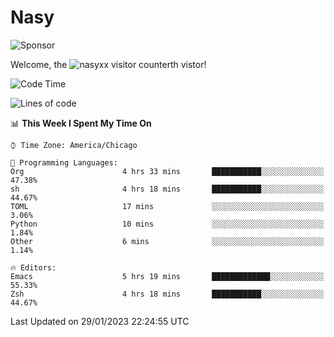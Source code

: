 # Nasy

<!--
<p align="center">
<img height="200" src="https://github-readme-stats.vercel.app/api?username=nasyxx&count_private=true&show_icons=true&theme=dracula&include_all_commits=true"/>
<img height="200" src="https://github-readme-stats.vercel.app/api/top-langs/?username=nasyxx&theme=dracula&hide=html,jupyter+notebook&count_private=true&show_icons=true"/>
</p>

  
----------------
-->

![Sponsor](https://img.shields.io/static/v1.svg?label=Sponsor&message=%E2%9D%A4&logo=GitHub&style=flat&color=pink)
 
Welcome, the ![nasyxx visitor counter](https://count.getloli.com/get/@nasyxx?theme=rule34)th vistor!
 
<!--START_SECTION:waka-->
![Code Time](http://img.shields.io/badge/Code%20Time-3%2C133%20hrs%2034%20mins-blue)

![Lines of code](https://img.shields.io/badge/From%20Hello%20World%20I%27ve%20Written-5%20Million%20lines%20of%20code-blue)

📊 **This Week I Spent My Time On** 

```text
⌚︎ Time Zone: America/Chicago

💬 Programming Languages: 
Org                      4 hrs 33 mins       ███████████░░░░░░░░░░░░░░   47.38% 
sh                       4 hrs 18 mins       ███████████░░░░░░░░░░░░░░   44.67% 
TOML                     17 mins             ░░░░░░░░░░░░░░░░░░░░░░░░░   3.06% 
Python                   10 mins             ░░░░░░░░░░░░░░░░░░░░░░░░░   1.84% 
Other                    6 mins              ░░░░░░░░░░░░░░░░░░░░░░░░░   1.14%

🔥 Editors: 
Emacs                    5 hrs 19 mins       █████████████░░░░░░░░░░░░   55.33% 
Zsh                      4 hrs 18 mins       ███████████░░░░░░░░░░░░░░   44.67%

```


 Last Updated on 29/01/2023 22:24:55 UTC
<!--END_SECTION:waka-->

<!-- ![visitors](https://visitor-badge.laobi.icu/badge?page_id=nasyxx.nasyxx) -->
